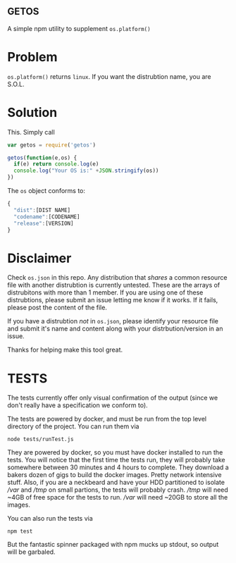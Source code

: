 GETOS
---

A simple npm utility to supplement `os.platform()`

# Problem
`os.platform()` returns `linux`. If you want the distrubtion name, you are S.O.L.

# Solution
This. Simply call

```js
var getos = require('getos')

getos(function(e,os) {
  if(e) return console.log(e)
  console.log("Your OS is:" +JSON.stringify(os))
})
```

The `os` object conforms to:

```js
{
  "dist":[DIST NAME]
  "codename":[CODENAME]
  "release":[VERSION]
}
```

# Disclaimer
Check `os.json` in this repo. Any distribution that *shares* a common resource file with another distrubtion is currently untested. These are the arrays of distrubitons with more than 1 member. If you are using one of these distrubtions, please submit an issue letting me know if it works. If it fails, please post the content of the file.

If you have a distrubtion *not* in `os.json`, please identify your resource file and submit it's name and content along with your distrbution/version in an issue.

Thanks for helping make this tool great.

# TESTS

The tests currently offer only visual confirmation of the output (since we don't really have a specification we conform to).

The tests are powered by docker, and must be run from the top level directory of the project. You can run them via

```
node tests/runTest.js
```

They are powered by docker, so you must have docker installed to run the tests. You will notice that the first time the tests run, they will probably take somewhere between 30 minutes and 4 hours to complete. They download a bakers dozen of gigs to build the docker images. Pretty network intensive stuff. Also, if you are a neckbeard and have your HDD partitioned to isolate _/var_ and _/tmp_ on small partions, the tests will probably crash. _/tmp_ will need ~4GB of free space for the tests to run. _/var_ will need ~20GB to store all the images.

You can also run the tests via

```
npm test
```

But the fantastic spinner packaged with npm mucks up stdout, so output will be garbaled.
